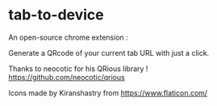 # tab-to-device
An open-source chrome extension : 

Generate a QRcode of your current tab URL with just a click.

Thanks to neocotic for his QRious library ! https://github.com/neocotic/qrious

Icons made by Kiranshastry from https://www.flaticon.com/
